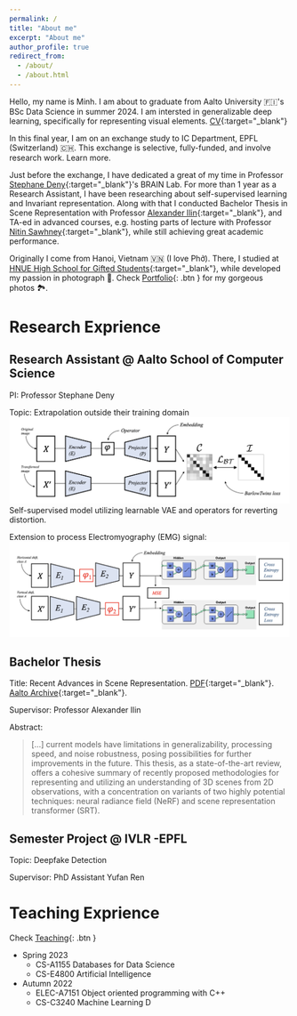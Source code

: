```yaml
---
permalink: /
title: "About me"
excerpt: "About me"
author_profile: true
redirect_from: 
  - /about/
  - /about.html
---
```


Hello, my name is Minh. I am about to graduate from Aalto University 🇫🇮's BSc Data Science in summer 2024. I am intersted in generalizable deep learning, specifically for representing visual elements. [CV](https://drive.google.com/file/d/1svJMGTyAnIW9WxHHmrkLvD8Xp1qibf1k/view?usp=sharing){:target="_blank"}

In this final year, I am on an exchange study to IC Department, EPFL (Switzerland) 🇨🇭. This exchange is selective, fully-funded, and involve research work. Learn more.

Just before the exchange, I have dedicated a great of my time in Professor [Stephane Deny](https://sites.google.com/view/stephanedeny/home){:target="_blank"}'s BRAIN Lab. For more than 1 year as a Research Assistant, I have been researching about self-supervised learning and Invariant representation. Along with that I conducted Bachelor Thesis in Scene Representation with Professor [Alexander Ilin](https://users.aalto.fi/~alexilin/){:target="_blank"}, and TA-ed in advanced courses, e.g. hosting parts of lecture with Professor [Nitin Sawhney](https://www.aalto.fi/en/people/nitin-sawhney){:target="_blank"}, while still achieving great academic performance.

Originally I come from Hanoi, Vietnam 🇻🇳 (I love Phở). There, I studied at [HNUE High School for Gifted Students](https://chuyensp.edu.vn/){:target="_blank"}, while developed  my passion in photograph 📸. Check [Portfolio](portfolio.html){: .btn } for my gorgeous photos 🏞️.

Research Exprience
======

Research Assistant @ Aalto School of Computer Science 
------
PI: Professor Stephane Deny 

Topic: Extrapolation outside their training domain
![Self-supervised model utilizing learnable VAE and operators for reverting distortion](/images/model.png)
Self-supervised model utilizing learnable VAE and operators for reverting distortion.


Extension to process Electromyography (EMG) signal:
![Self-supervised model utilizing learnable VAE and operators for reverting distortion](/images/modeEMG.png)


Bachelor Thesis
------
Title: Recent Advances in Scene Representation. [PDF](https://drive.google.com/file/d/1wU3PXkTytN0deqhuS18uhzqzxmJK51FC/view?usp=sharing){:target="_blank"}. [Aalto Archive](https://urn.fi/URN:NBN:fi:aalto-202305303442){:target="_blank"}.

Supervisor: Professor Alexander Ilin

Abstract: 
> [...] current models have limitations in generalizability, processing speed, and noise robustness, posing possibilities for further improvements in the future. This thesis, as a state-of-the-art review, offers a cohesive summary of recently proposed methodologies for representing and utilizing an understanding of 3D scenes from 2D observations, with a concentration on variants of two highly potential techniques: neural radiance field (NeRF) and scene representation transformer (SRT).

Semester Project @ IVLR -EPFL
------
Topic: Deepfake Detection

Supervisor: PhD Assistant Yufan Ren



Teaching Exprience 
======
Check [Teaching](teaching.html){: .btn }

* Spring 2023
  * CS-A1155 Databases for Data Science 
  * CS-E4800 Artificial Intelligence
* Autumn 2022
  * ELEC-A7151 Object oriented programming with C++ 
  * CS-C3240 Machine Learning D 


<!-- While some project is archived on my Github account, most of them are available on Aalto's Gitlab. 
 [academicpages template](https://github.com/academicpages/academicpages.github.io) and hosted on GitHub pages. [GitHub pages](https://pages.github.com) is a free service in which websites are built and hosted from code and data stored in a GitHub repository, automatically updating when a new commit is made to the respository. This template was forked from the [Minimal Mistakes Jekyll Theme](https://mmistakes.github.io/minimal-mistakes/) created by Michael Rose, and then extended to support the kinds of content that academics have: publications, talks, teaching, a portfolio, blog posts, and a dynamically-generated CV. You can fork [this repository](https://github.com/academicpages/academicpages.github.io) right now, modify the configuration and markdown files, add your own PDFs and other content, and have your own site for free, with no ads! An older version of this template powers my own personal website at [stuartgeiger.com](http://stuartgeiger.com), which uses [this Github repository](https://github.com/staeiou/staeiou.github.io).

A data-driven personal website
======
Like many other Jekyll-based GitHub Pages templates, academicpages makes you separate the website's content from its form. The content & metadata of your website are in structured markdown files, while various other files constitute the theme, specifying how to transform that content & metadata into HTML pages. You keep these various markdown (.md), YAML (.yml), HTML, and CSS files in a public GitHub repository. Each time you commit and push an update to the repository, the [GitHub pages](https://pages.github.com/) service creates static HTML pages based on these files, which are hosted on GitHub's servers free of charge.

Many of the features of dynamic content management systems (like Wordpress) can be achieved in this fashion, using a fraction of the computational resources and with far less vulnerability to hacking and DDoSing. You can also modify the theme to your heart's content without touching the content of your site. If you get to a point where you've broken something in Jekyll/HTML/CSS beyond repair, your markdown files describing your talks, publications, etc. are safe. You can rollback the changes or even delete the repository and start over -- just be sure to save the markdown files! Finally, you can also write scripts that process the structured data on the site, such as [this one](https://github.com/academicpages/academicpages.github.io/blob/master/talkmap.ipynb) that analyzes metadata in pages about talks to display [a map of every location you've given a talk](https://academicpages.github.io/talkmap.html).

Getting started
======
1. Register a GitHub account if you don't have one and confirm your e-mail (required!)
1. Fork [this repository](https://github.com/academicpages/academicpages.github.io) by clicking the "fork" button in the top right. 
1. Go to the repository's settings (rightmost item in the tabs that start with "Code", should be below "Unwatch"). Rename the repository "[your GitHub username].github.io", which will also be your website's URL.
1. Set site-wide configuration and create content & metadata (see below -- also see [this set of diffs](http://archive.is/3TPas) showing what files were changed to set up [an example site](https://getorg-testacct.github.io) for a user with the username "getorg-testacct")
1. Upload any files (like PDFs, .zip files, etc.) to the files/ directory. They will appear at https://[your GitHub username].github.io/files/example.pdf.  
1. Check status by going to the repository settings, in the "GitHub pages" section

Site-wide configuration
------
The main configuration file for the site is in the base directory in [_config.yml](https://github.com/academicpages/academicpages.github.io/blob/master/_config.yml), which defines the content in the sidebars and other site-wide features. You will need to replace the default variables with ones about yourself and your site's github repository. The configuration file for the top menu is in [_data/navigation.yml](https://github.com/academicpages/academicpages.github.io/blob/master/_data/navigation.yml). For example, if you don't have a portfolio or blog posts, you can remove those items from that navigation.yml file to remove them from the header. 

Create content & metadata
------
For site content, there is one markdown file for each type of content, which are stored in directories like _publications, _talks, _posts, _teaching, or _pages. For example, each talk is a markdown file in the [_talks directory](https://github.com/academicpages/academicpages.github.io/tree/master/_talks). At the top of each markdown file is structured data in YAML about the talk, which the theme will parse to do lots of cool stuff. The same structured data about a talk is used to generate the list of talks on the [Talks page](https://academicpages.github.io/talks), each [individual page](https://academicpages.github.io/talks/2012-03-01-talk-1) for specific talks, the talks section for the [CV page](https://academicpages.github.io/cv), and the [map of places you've given a talk](https://academicpages.github.io/talkmap.html) (if you run this [python file](https://github.com/academicpages/academicpages.github.io/blob/master/talkmap.py) or [Jupyter notebook](https://github.com/academicpages/academicpages.github.io/blob/master/talkmap.ipynb), which creates the HTML for the map based on the contents of the _talks directory).

**Markdown generator**

I have also created [a set of Jupyter notebooks](https://github.com/academicpages/academicpages.github.io/tree/master/markdown_generator
) that converts a CSV containing structured data about talks or presentations into individual markdown files that will be properly formatted for the academicpages template. The sample CSVs in that directory are the ones I used to create my own personal website at stuartgeiger.com. My usual workflow is that I keep a spreadsheet of my publications and talks, then run the code in these notebooks to generate the markdown files, then commit and push them to the GitHub repository.

How to edit your site's GitHub repository
------
Many people use a git client to create files on their local computer and then push them to GitHub's servers. If you are not familiar with git, you can directly edit these configuration and markdown files directly in the github.com interface. Navigate to a file (like [this one](https://github.com/academicpages/academicpages.github.io/blob/master/_talks/2012-03-01-talk-1.md) and click the pencil icon in the top right of the content preview (to the right of the "Raw | Blame | History" buttons). You can delete a file by clicking the trashcan icon to the right of the pencil icon. You can also create new files or upload files by navigating to a directory and clicking the "Create new file" or "Upload files" buttons. 

Example: editing a markdown file for a talk
![Editing a markdown file for a talk](/images/editing-talk.png)

For more info
------
More info about configuring academicpages can be found in [the guide](https://academicpages.github.io/markdown/). The [guides for the Minimal Mistakes theme](https://mmistakes.github.io/minimal-mistakes/docs/configuration/) (which this theme was forked from) might also be helpful.
 -->